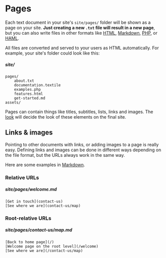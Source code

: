 
# Pages

Each text document in your site's `site/pages/` folder will be shown as a page on your site. **Just creating a new `.txt` file will result in a new page**, but you can also write files in other formats like [HTML](/docs/template-formats/HTML), [Markdown](/docs/template-formats/text-and-markdown), [PHP](/docs/template-formats/PHP), or [HAML](/docs/template-formats/twig).

All files are converted and served to your users as HTML automatically. For example, your site's folder could look like this:



##### site/
	pages/
		about.txt
		documentation.textile
		examples.php
		features.html
		get-started.md
	assets/

Pages can contain things like titles, subtitles, lists, links and images. The [look](look) will decide the look of these elements on the final site.



## Links & images

Pointing to other documents with links, or adding images to a page is really easy. Defining links and images can be done in different ways depending on the file format, but the URLs always work in the same way.

Here are some examples in [Markdown](/docs/template-formats/text-and-markdown).

### Relative URLs

##### site/pages/welcome.md
	[Get in touch](contact-us)
	[See where we are](contact-us/map)

### Root-relative URLs

##### site/pages/contact-us/map.md
	[Back to home page](/)
	[Welcome page on the root level](/welcome)
	[See where we are](/contact-us/map)
